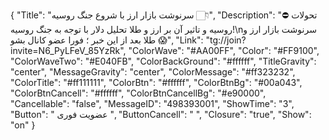 
{
"Title": "سرنوشت بازار ارز با شروع جنگ روسیه 👇🏻",
"Description": "⛔ تحولات روسیه و تاثیر آن بر ارز و طلا تحلیل دلار با توجه به جنگ روسیه!\nسرنوشت بازار ارز و طلا بعد از این خبر ؛ فورا عضو کانال بشو 😱",
"Link": "tg://join?invite=N6_PyLFeV_85YzRk",
"ColorWave": "#AA00FF",
"Color": "#FF9100",
"ColorWaveTwo": "#E040FB",
"ColorBackGround": "#ffffff",
"TitleGravity": "center",
"MessageGravity": "center",
"ColorMessage": "#ff323232",
"ColorTitle": "#ff111111",
"ColorBtn": "#ffffff",
"ColorBtnBg": "#00a043",
"ColorBtnCancell": "#ffffff",
"ColorBtnCancellBg": "#e90000",
"Cancellable": "false",
"MessageID": "498393001",
"ShowTime": "3",
"Button": " عضویت فوری ",
"ButtonCancell": "  ",
"Closure": "true",
"Show": "on"
}
